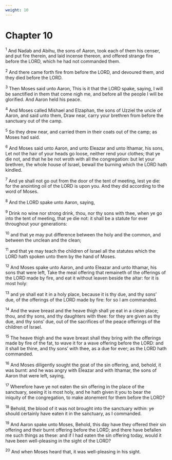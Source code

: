 ```yaml
---
weight: 10
---
```


# Chapter 10

<sup>1</sup> And Nadab and Abihu, the sons of Aaron, took each of them his censer, and put fire therein, and laid incense thereon, and offered strange fire before the LORD, which he had not commanded them. 

<sup>2</sup> And there came forth fire from before the LORD, and devoured them, and they died before the LORD. 

<sup>3</sup> Then Moses said unto Aaron, This is it that the LORD spake, saying, I will be sanctified in them that come nigh me, and before all the people I will be glorified. And Aaron held his peace. 

<sup>4</sup> And Moses called Mishael and Elzaphan, the sons of Uzziel the uncle of Aaron, and said unto them, Draw near, carry your brethren from before the sanctuary out of the camp. 

<sup>5</sup> So they drew near, and carried them in their coats out of the camp; as Moses had said. 

<sup>6</sup> And Moses said unto Aaron, and unto Eleazar and unto Ithamar, his sons, Let not the hair of your heads go loose, neither rend your clothes; that ye die not, and that he be not wroth with all the congregation: but let your brethren, the whole house of Israel, bewail the burning which the LORD hath kindled. 

<sup>7</sup> And ye shall not go out from the door of the tent of meeting, lest ye die: for the anointing oil of the LORD is upon you. And they did according to the word of Moses. 

<sup>8</sup> And the LORD spake unto Aaron, saying, 

<sup>9</sup> Drink no wine nor strong drink, thou, nor thy sons with thee, when ye go into the tent of meeting, that ye die not: it shall be a statute for ever throughout your generations: 

<sup>10</sup> and that ye may put difference between the holy and the common, and between the unclean and the clean; 

<sup>11</sup> and that ye may teach the children of Israel all the statutes which the LORD hath spoken unto them by the hand of Moses. 

<sup>12</sup> And Moses spake unto Aaron, and unto Eleazar and unto Ithamar, his sons that were left, Take the meal offering that remaineth of the offerings of the LORD made by fire, and eat it without leaven beside the altar: for it is most holy: 

<sup>13</sup> and ye shall eat it in a holy place, because it is thy due, and thy sons’ due, of the offerings of the LORD made by fire: for so I am commanded. 

<sup>14</sup> And the wave breast and the heave thigh shall ye eat in a clean place; thou, and thy sons, and thy daughters with thee: for they are given as thy due, and thy sons’ due, out of the sacrifices of the peace offerings of the children of Israel. 

<sup>15</sup> The heave thigh and the wave breast shall they bring with the offerings made by fire of the fat, to wave it for a wave offering before the LORD: and it shall be thine, and thy sons’ with thee, as a due for ever; as the LORD hath commanded. 

<sup>16</sup> And Moses diligently sought the goat of the sin offering, and, behold, it was burnt: and he was angry with Eleazar and with Ithamar, the sons of Aaron that were left, saying, 

<sup>17</sup> Wherefore have ye not eaten the sin offering in the place of the sanctuary, seeing it is most holy, and he hath given it you to bear the iniquity of the congregation, to make atonement for them before the LORD? 

<sup>18</sup> Behold, the blood of it was not brought into the sanctuary within: ye should certainly have eaten it in the sanctuary, as I commanded. 

<sup>19</sup> And Aaron spake unto Moses, Behold, this day have they offered their sin offering and their burnt offering before the LORD; and there have befallen me such things as these: and if I had eaten the sin offering today, would it have been well-pleasing in the sight of the LORD? 

<sup>20</sup> And when Moses heard that, it was well-pleasing in his sight. 


